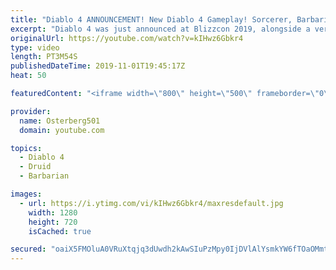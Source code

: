 ```yaml
---
title: "Diablo 4 ANNOUNCEMENT! New Diablo 4 Gameplay! Sorcerer, Barbarian, & Druid Gameplay! Blizzcon 2019!"
excerpt: "Diablo 4 was just announced at Blizzcon 2019, alongside a very good cinematic and some gameplay of the first 3 classes they're showing off. The gameplay ..."
originalUrl: https://youtube.com/watch?v=kIHwz6Gbkr4
type: video
length: PT3M54S
publishedDateTime: 2019-11-01T19:45:17Z
heat: 50

featuredContent: "<iframe width=\"800\" height=\"500\" frameborder=\"0\" src=\"https://www.youtube.com/embed/kIHwz6Gbkr4\" allow=\"accelerometer; autoplay; encrypted-media; gyroscope; picture-in-picture\" allowfullscreen></iframe>"

provider:
  name: Osterberg501
  domain: youtube.com

topics:
  - Diablo 4
  - Druid
  - Barbarian

images:
  - url: https://i.ytimg.com/vi/kIHwz6Gbkr4/maxresdefault.jpg
    width: 1280
    height: 720
    isCached: true

secured: "oaiX5FMOluA0VRuXtqjq3dUwdh2kAwSIuPzMpy0IjDVlAlYsmkYW6fTOaOMmtj3RByeE1iNCfc82gtMOmnfI5BzOAuaLTBWE5i+YXJUOQXU9PZwejfdUhHe4ZvS8/7lNw5fXu2l1U4R+PuraGfcsra3B60GA39JCy4XiiJbKmD6gItATyold+qXH2MS+1rqu6THK9Hua4vqSgh1SrjJkshQZYy4LYHfQjtqhuI+eCxwMGSQ1naqXYHrVCEQVlZ6c3gFnYrOtqyDpp1Gw7uvSeLipp3ka6yySB2KbnRXF6eKbMj9aFUF9bk4CR0aN4N1r5kzxtSS7ph6YZEXTPiVb3PWKklArO8lnw3CbOdZC2VG4Lo9ckSgurQcEOJ4qE5dNz/OM+tfe/+7aUj7C+D9SOe4SKgebeYuWylzrjNCxjg4=;AdixdFo9c8MOuQw8Z+AT2Q=="
---
```


